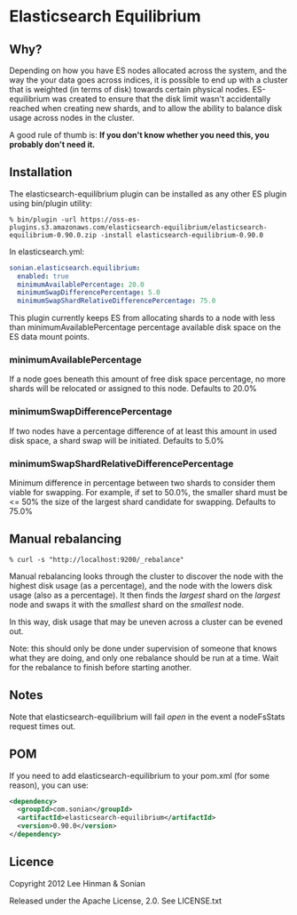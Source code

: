 # Elasticsearch Equilibrium

## Why?

Depending on how you have ES nodes allocated across the system, and
the way the your data goes across indices, it is possible to end up
with a cluster that is weighted (in terms of disk) towards certain
physical nodes. ES-equilibrium was created to ensure that the disk
limit wasn't accidentally reached when creating new shards, and to
allow the ability to balance disk usage across nodes in the cluster.

A good rule of thumb is: **If you don't know whether you need this,
you probably don't need it.**

## Installation

The elasticsearch-equilibrium plugin can be installed as any other ES
plugin using bin/plugin utility:

```
% bin/plugin -url https://oss-es-plugins.s3.amazonaws.com/elasticsearch-equilibrium/elasticsearch-equilibrium-0.90.0.zip -install elasticsearch-equilibrium-0.90.0
```

In elasticsearch.yml:

```yaml
sonian.elasticsearch.equilibrium:
  enabled: true
  minimumAvailablePercentage: 20.0
  minimumSwapDifferencePercentage: 5.0
  minimumSwapShardRelativeDifferencePercentage: 75.0
```

This plugin currently keeps ES from allocating shards to a node with
less than minimumAvailablePercentage percentage available disk space
on the ES data mount points.

### minimumAvailablePercentage
If a node goes beneath this amount of free disk space percentage, no
more shards will be relocated or assigned to this node. Defaults to 20.0%

### minimumSwapDifferencePercentage
If two nodes have a percentage difference of at least this amount in
used disk space, a shard swap will be initiated. Defaults to 5.0%

### minimumSwapShardRelativeDifferencePercentage
Minimum difference in percentage between two shards to consider them
viable for swapping. For example, if set to 50.0%, the smaller shard
must be <= 50% the size of the largest shard candidate for swapping.
Defaults to 75.0%

## Manual rebalancing

```
% curl -s "http://localhost:9200/_rebalance"
```

Manual rebalancing looks through the cluster to discover the node with
the highest disk usage (as a percentage), and the node with the lowers
disk usage (also as a percentage). It then finds the *largest* shard on
the *largest* node and swaps it with the *smallest* shard on the
*smallest* node.

In this way, disk usage that may be uneven across a cluster can be
evened out.

Note: this should only be done under supervision of someone that knows
what they are doing, and only one rebalance should be run at a time.
Wait for the rebalance to finish before starting another.

## Notes

Note that elasticsearch-equilibrium will fail *open* in the event a
nodeFsStats request times out.

## POM

If you need to add elasticsearch-equilibrium to your pom.xml (for some
reason), you can use:

```xml
<dependency>
  <groupId>com.sonian</groupId>
  <artifactId>elasticsearch-equilibrium</artifactId>
  <version>0.90.0</version>
</dependency>
```

## Licence

Copyright 2012 Lee Hinman & Sonian

Released under the Apache License, 2.0. See LICENSE.txt
